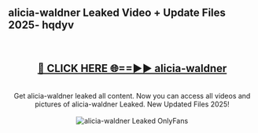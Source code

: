<h2>alicia-waldner Leaked Video + Update Files 2025- hqdyv</h2>
<br>
<div align="center">
<h2><a href="https://libra.edu.pl?alicia-waldner" rel="nofollow">🔴 CLICK HERE 🌐==►► alicia-waldner</a></h2>
<br>
Get alicia-waldner leaked all content. Now you can access all videos and pictures of alicia-waldner Leaked. New Updated Files 2025!
<br>
<br>
<a href="https://libra.edu.pl?alicia-waldner" rel="nofollow" data-target="animated-image.originalLink"><img src="https://i.ibb.co.com/WyWwxjT/player-gif2.gif" alt="alicia-waldner Leaked OnlyFans" style="max-width: 100%; display: inline-block;" data-target="animated-image.originalImage"></a>
</div>
<br>
